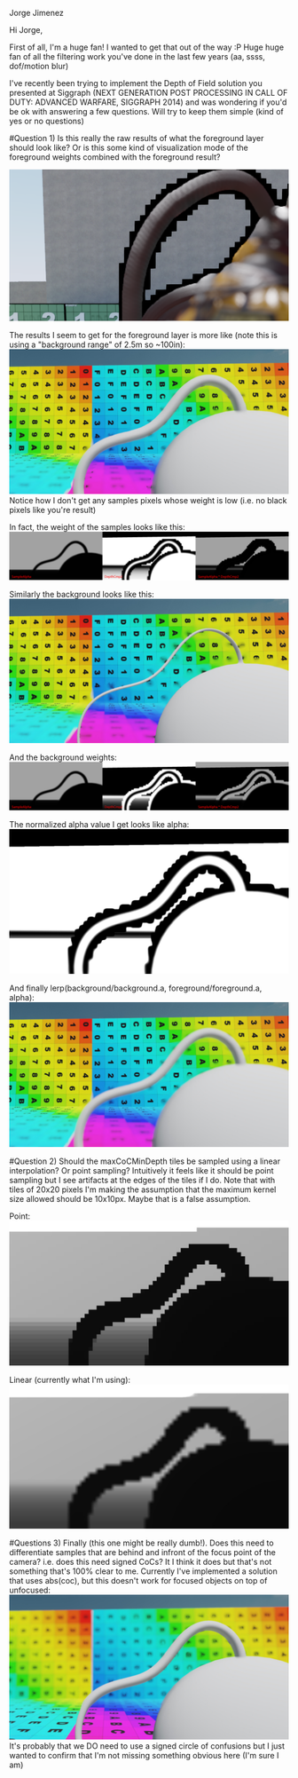 Jorge Jimenez

Hi Jorge,

First of all, I'm a huge fan! I wanted to get that out of the way :P Huge huge fan of all the filtering work you've done in the last few years (aa, ssss, dof/motion blur)

I've recently been trying to implement the Depth of Field solution you presented at Siggraph (NEXT GENERATION POST PROCESSING IN CALL OF DUTY: ADVANCED WARFARE, SIGGRAPH 2014) and was wondering if you'd be ok with answering a few questions. Will try to keep them simple (kind of yes or no questions)

#Question 1)
Is this really the raw results of what the foreground layer should look like? Or is this some kind of visualization mode of the foreground weights combined with the foreground result?

![](https://github.com/greje656/Questions/blob/master/images/foreground-original.png)

The results I seem to get for the foreground layer is more like (note this is using a "background range" of 2.5m so ~100in):
![](https://github.com/greje656/Questions/blob/master/images/foreground.jpg)
Notice how I don't get any samples pixels whose weight is low (i.e. no black pixels like you're result)

In fact, the weight of the samples looks like this:
![](https://github.com/greje656/Questions/blob/master/images/foreground-weights.jpg)

Similarly the background looks like this:
![](https://github.com/greje656/Questions/blob/master/images/background.jpg)

And the background weights:
![](https://github.com/greje656/Questions/blob/master/images/background-weights.jpg)

The normalized alpha value I get looks like alpha:
![](https://github.com/greje656/Questions/blob/master/images/alpha.jpg)

And finally lerp(background/background.a, foreground/foreground.a, alpha):
![](https://github.com/greje656/Questions/blob/master/images/results.jpg)

#Question 2)
Should the maxCoCMinDepth tiles be sampled using a linear interpolation? Or point sampling? Intuitively it feels like it should be point sampling but I see artifacts at the edges of the tiles if I do. Note that with tiles of 20x20 pixels I'm making the assumption that the maximum kernel size allowed should be 10x10px. Maybe that is a false assumption.

Point:
![](https://github.com/greje656/Questions/blob/master/images/tile-min-depth-point.jpg)

Linear (currently what I'm using):
![](https://github.com/greje656/Questions/blob/master/images/tile-min-depth-linear.jpg)

#Questions 3)
Finally (this one might be really dumb!). Does this need to differentiate samples that are behind and infront of the focus point of the camera? i.e. does this need signed CoCs? It I think it does but that's not something that's 100% clear to me. Currently I've implemented a solution that uses abs(coc), but this doesn't work for focused objects on top of unfocused:
![](https://github.com/greje656/Questions/blob/master/images/results-bad.jpg)
It's probably that we DO need to use a signed circle of confusions but I just wanted to confirm that I'm not missing something obvious here (I'm sure I am)
